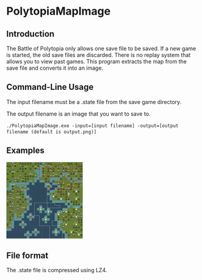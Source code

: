 # PolytopiaMapImage

## Introduction

The Battle of Polytopia only allows one save file to be saved. If a new game is started, the old save files are discarded. There is no replay system that allows you to view past games. This program extracts the map from the save file and converts it into an image.

## Command-Line Usage

The input filename must be a .state file from the save game directory.

The output filename is an image that you want to save to.

```
./PolytopiaMapImage.exe -input=[input filename] -output=[output filename (default is output.png)]
```

## Examples

<div style="display:inline-block;">
<img src="https://raw.githubusercontent.com/samuelyuan/PolytopiaMapImage/master/screenshots/map.png" alt="map" width="200" height="200" />
</div>

## File format

The .state file is compressed using LZ4.